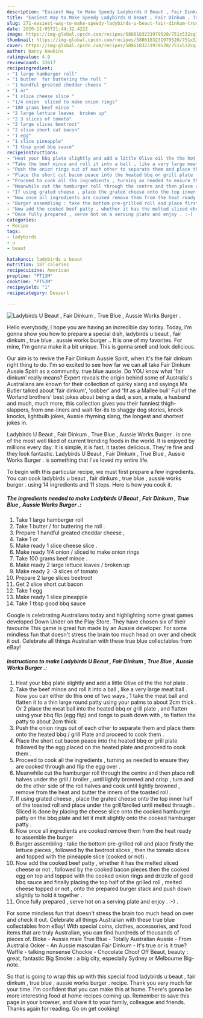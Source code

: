 ```yaml
---
description: "Easiest Way to Make Speedy Ladybirds U Beaut , Fair Dinkum , True Blue , Aussie Works Burger ."
title: "Easiest Way to Make Speedy Ladybirds U Beaut , Fair Dinkum , True Blue , Aussie Works Burger ."
slug: 271-easiest-way-to-make-speedy-ladybirds-u-beaut-fair-dinkum-true-blue-aussie-works-burger
date: 2020-11-05T21:44:32.422Z
image: https://img-global.cpcdn.com/recipes/5886183231979520/751x532cq70/ladybirds-u-beaut-fair-dinkum-true-blue-aussie-works-burger-recipe-main-photo.jpg
thumbnail: https://img-global.cpcdn.com/recipes/5886183231979520/751x532cq70/ladybirds-u-beaut-fair-dinkum-true-blue-aussie-works-burger-recipe-main-photo.jpg
cover: https://img-global.cpcdn.com/recipes/5886183231979520/751x532cq70/ladybirds-u-beaut-fair-dinkum-true-blue-aussie-works-burger-recipe-main-photo.jpg
author: Nancy Hawkins
ratingvalue: 4.9
reviewcount: 33617
recipeingredient:
- "1 large hamberger roll"
- "1 butter  for buttering the roll "
- "1 handful greated cheddar cheese "
- "1 or"
- "1 slice cheese slice "
- "1/4 onion  sliced to make onion rings"
- "100 grams beef mince "
- "2 large lettuce leaves  broken up"
- "2 3 slices of tomato"
- "2 large slices beetroot"
- "2 slice short cut bacon"
- "1 egg"
- "1 slice pineapple"
- "1 tbsp good bbq sauce"
recipeinstructions:
- "Heat your bbq plate slightly and add a little Olive oil the the hot plate ."
- "Take the beef mince and roll it into a ball , like a very large meat ball . Now you can either do this one of two ways , 1 take the meat ball and flatten it to a thin large round patty using your palms to about 2cm thick . Or 2 place the meat ball into the heated bbq or grill plate , and flatten using your bbq flip (egg flip) and tongs to push down with , to flatten the patty to about 2cm thick"
- "Push the onion rings out of each other to separate them and place them onto the heated bbq / grill Plate and proceed to cook them ."
- "Place the short cut bacon peace into the heated bbq or grill plate followed by the egg placed on the heated plate and proceed to cook them ."
- "Proceed to cook all the ingredients , turning as needed to ensure they are cooked through and flip the egg over ."
- "Meanwhile cut the hamburger roll through the centre and then place roll halves under the grill / broiler , until lightly browned and crisp , turn and do the other side of the roll halves and cook until lightly browned , remove from the heat and butter the inners of the toasted roll ."
- "If using grated cheese , place the grated cheese onto the top inner half of the toasted roll and place under the grill/broiled until melted through . Sliced is done by placing the cheese slice onto the cooked hamburger patty on the bbq plate and let it melt slightly onto the cooked hamburger patty ."
- "Now once all ingredients are cooked remove them from the heat ready to assemble the burger"
- "Burger assembling : take the bottom pre-grilled roll and place firstly the lettuce pieces , followed by the bedroot slices , then the tomato slices and topped with the pineapple slice (cooked or not) ."
- "Now add the cooked beef patty , whether it has the melted sliced cheese or not , followed by the cooked bacon pieces then the cooked egg on top and topped with the cooked onion rings and drizzle of good bbq sauce and finally placing the top half of the grilled roll , melted cheese topped or not , onto the prepared burger stack and push down slightly to hold it together ."
- "Once fully prepared , serve hot on a serving plate and enjoy . :-) ."
categories:
- Recipe
tags:
- ladybirds
- u
- beaut

katakunci: ladybirds u beaut 
nutrition: 187 calories
recipecuisine: American
preptime: "PT13M"
cooktime: "PT53M"
recipeyield: "1"
recipecategory: Dessert

---
```



![Ladybirds U Beaut , Fair Dinkum , True Blue , Aussie Works Burger .](https://img-global.cpcdn.com/recipes/5886183231979520/751x532cq70/ladybirds-u-beaut-fair-dinkum-true-blue-aussie-works-burger-recipe-main-photo.jpg)

Hello everybody, I hope you are having an incredible day today. Today, I'm gonna show you how to prepare a special dish, ladybirds u beaut , fair dinkum , true blue , aussie works burger .. It is one of my favorites. For mine, I'm gonna make it a bit unique. This is gonna smell and look delicious.

Our aim is to revive the Fair Dinkum Aussie Spirit, when it&#39;s the fair dinkum right thing to do. I&#39;m so excited to see how far we can all take Fair Dinkum Aussie Spirit as a community. true blue aussie. Do YOU know what &#39;fair dinkum&#39; really means? Expert reveals the origin behind some of Australia&#39;s Australians are known for their collection of quirky slang and sayings Ms Butler talked about &#39;fair dinkum&#39;, &#39;cobber&#39; and &#39;fit as a Mallee bull&#39; Full of the Worland brothers&#39; best jokes about being a dad, a son, a mate, a husband and much, much more, this collection gives you their funniest thigh-slappers, from one-liners and wait-for-its to shaggy dog stories, knock knocks, lightbulb jokes, Aussie rhyming slang, the longest and shortest jokes in.

Ladybirds U Beaut , Fair Dinkum , True Blue , Aussie Works Burger . is one of the most well liked of current trending foods in the world. It is enjoyed by millions every day. It is simple, it is fast, it tastes delicious. They're fine and they look fantastic. Ladybirds U Beaut , Fair Dinkum , True Blue , Aussie Works Burger . is something that I've loved my entire life.


To begin with this particular recipe, we must first prepare a few ingredients. You can cook ladybirds u beaut , fair dinkum , true blue , aussie works burger . using 14 ingredients and 11 steps. Here is how you cook it.

<!--inarticleads1-->

##### The ingredients needed to make Ladybirds U Beaut , Fair Dinkum , True Blue , Aussie Works Burger .:

1. Take 1 large hamberger roll
1. Take 1 butter / for buttering the roll .
1. Prepare 1 handful greated cheddar cheese ,
1. Take 1 or
1. Make ready 1 slice cheese slice .
1. Make ready 1/4 onion / sliced to make onion rings
1. Take 100 grams beef mince .
1. Make ready 2 large lettuce leaves / broken up
1. Make ready 2 -3 slices of tomato
1. Prepare 2 large slices beetroot
1. Get 2 slice short cut bacon
1. Take 1 egg
1. Make ready 1 slice pineapple
1. Take 1 tbsp good bbq sauce


Google is celebrating Australians today and highlighting some great games developed Down Under on the Play Store. They have chosen six of their favourite This game is great fun made by an Aussie developer. For some mindless fun that doesn&#39;t stress the brain too much head on over and check it out. Celebrate all things Australian with these true blue collectables from eBay! 

<!--inarticleads2-->

##### Instructions to make Ladybirds U Beaut , Fair Dinkum , True Blue , Aussie Works Burger .:

1. Heat your bbq plate slightly and add a little Olive oil the the hot plate .
1. Take the beef mince and roll it into a ball , like a very large meat ball . Now you can either do this one of two ways , 1 take the meat ball and flatten it to a thin large round patty using your palms to about 2cm thick . Or 2 place the meat ball into the heated bbq or grill plate , and flatten using your bbq flip (egg flip) and tongs to push down with , to flatten the patty to about 2cm thick
1. Push the onion rings out of each other to separate them and place them onto the heated bbq / grill Plate and proceed to cook them .
1. Place the short cut bacon peace into the heated bbq or grill plate followed by the egg placed on the heated plate and proceed to cook them .
1. Proceed to cook all the ingredients , turning as needed to ensure they are cooked through and flip the egg over .
1. Meanwhile cut the hamburger roll through the centre and then place roll halves under the grill / broiler , until lightly browned and crisp , turn and do the other side of the roll halves and cook until lightly browned , remove from the heat and butter the inners of the toasted roll .
1. If using grated cheese , place the grated cheese onto the top inner half of the toasted roll and place under the grill/broiled until melted through . Sliced is done by placing the cheese slice onto the cooked hamburger patty on the bbq plate and let it melt slightly onto the cooked hamburger patty .
1. Now once all ingredients are cooked remove them from the heat ready to assemble the burger
1. Burger assembling : take the bottom pre-grilled roll and place firstly the lettuce pieces , followed by the bedroot slices , then the tomato slices and topped with the pineapple slice (cooked or not) .
1. Now add the cooked beef patty , whether it has the melted sliced cheese or not , followed by the cooked bacon pieces then the cooked egg on top and topped with the cooked onion rings and drizzle of good bbq sauce and finally placing the top half of the grilled roll , melted cheese topped or not , onto the prepared burger stack and push down slightly to hold it together .
1. Once fully prepared , serve hot on a serving plate and enjoy . :-) .


For some mindless fun that doesn&#39;t stress the brain too much head on over and check it out. Celebrate all things Australian with these true blue collectables from eBay! With special coins, clothes, accessories, and food items that are truly Australian, you can find hundreds of thousands of pieces of. Bloke - Aussie male True Blue - Totally Australian Aussie - From Australia Ocker - An Aussie masculan Fair Dinkum - It&#39;s true or is it true? Waffle - talking nonsense Chockie - Chocolate Choof Off Beaut, beauty : great, fantastic Big Smoke : a big city, especially Sydney or Melbourne Big-note. 

So that is going to wrap this up with this special food ladybirds u beaut , fair dinkum , true blue , aussie works burger . recipe. Thank you very much for your time. I'm confident that you can make this at home. There's gonna be more interesting food at home recipes coming up. Remember to save this page in your browser, and share it to your family, colleague and friends. Thanks again for reading. Go on get cooking!
